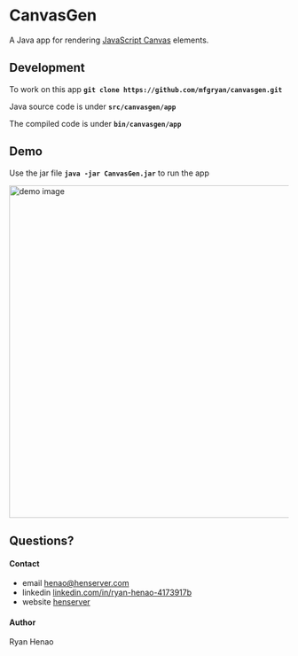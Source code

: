# CanvasGen

  A Java app for rendering [JavaScript Canvas](https://developer.mozilla.org/en-US/docs/Web/API/Canvas_API) elements.
  
## Development

 To work on this app **`git clone https://github.com/mfgryan/canvasgen.git`**
 
 Java source code is under **`src/canvasgen/app`**
 
 The compiled code is under **`bin/canvasgen/app`**


## Demo

Use the jar file **`java -jar CanvasGen.jar`** to run the app

<img 
src='https://raw.githubusercontent.com/mfgryan/CanvasGen/master/Demo.png'
width='600' alt='demo image'/>

## Questions?

  #### Contact
  - email [henao@henserver.com](http://www.henserver.com)
  - linkedin [linkedin.com/in/ryan-henao-4173917b](https://www.linkedin.com/in/ryan-henao-4173917b/)
  - website [henserver](http://www.henserver.com)

  #### Author
  Ryan Henao
